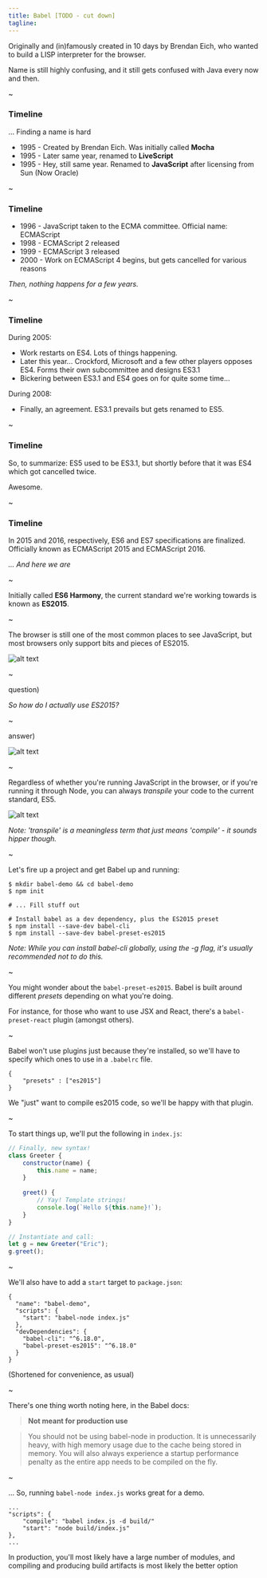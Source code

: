 ```yaml
---
title: Babel [TODO - cut down]
tagline:
---
```



Originally and (in)famously created in 10 days by Brendan Eich, who
wanted to build a LISP interpreter for the browser.

Name is still highly confusing, and it still gets confused with Java
every now and then.

~

### Timeline

... Finding a name is hard

* 1995 - Created by Brendan Eich. Was initially called **Mocha**
* 1995 - Later same year, renamed to **LiveScript**
* 1995 - Hey, still same year. Renamed to **JavaScript** after licensing
from Sun (Now Oracle)

~

### Timeline

* 1996 - JavaScript taken to the ECMA committee. Official name: ECMAScript
* 1998 - ECMAScript 2 released
* 1999 - ECMAScript 3 released
* 2000 - Work on ECMAScript 4 begins, but gets cancelled for various reasons 

*Then, nothing happens for a few years.*

~

### Timeline

During 2005:

* Work restarts on ES4. Lots of things happening.
* Later this year... Crockford, Microsoft and a few other players
  opposes ES4. Forms their own subcommittee and designs ES3.1
* Bickering between ES3.1 and ES4 goes on for quite some time...

During 2008:

* Finally, an agreement. ES3.1 prevails but gets renamed to ES5.

~

### Timeline

So, to summarize: ES5 used to be ES3.1, but shortly before that it was
ES4 which got cancelled twice.

Awesome.

~

### Timeline

In 2015 and 2016, respectively, ES6 and ES7 specifications are finalized.
Officially known as ECMAScript 2015 and ECMAScript 2016.

*... And here we are* 

~


Initially called **ES6 Harmony**, the current standard we're working
towards is known as **ES2015**.

~

The browser is still one of the most common places to see JavaScript,
but most browsers only support bits and pieces of ES2015.

![alt text](resources/images/browsers.png)

~

question)

*So how do I actually use ES2015?*

~

answer)

![alt text](resources/images/babel.png)

~

Regardless of whether you're running JavaScript in the browser, or
if you're running it through Node, you can always *transpile* your
code to the current standard, ES5.

![alt text](resources/images/transpile.png)

*Note: 'transpile' is a meaningless term that just means 'compile' - it
sounds hipper though.*

~

Let's fire up a project and get Babel up and running:

```
$ mkdir babel-demo && cd babel-demo
$ npm init

# ... Fill stuff out

# Install babel as a dev dependency, plus the ES2015 preset
$ npm install --save-dev babel-cli
$ npm install --save-dev babel-preset-es2015
```

*Note: While you can install babel-cli globally, using the -g flag, it's
usually recommended not to do this.*

~

You might wonder about the `babel-preset-es2015`. Babel is built around
different *presets* depending on what you're doing.

For instance, for those who want to use JSX and React, there's a
`babel-preset-react` plugin (amongst others).

~

Babel won't use plugins just because they're installed, so we'll
have to specify which ones to use in a `.babelrc` file.

```
{
    "presets" : ["es2015"]
}
```

We "just" want to compile es2015 code, so we'll be happy with that plugin.

~

To start things up, we'll put the following in `index.js`:

```javascript
// Finally, new syntax!
class Greeter {
    constructor(name) {
        this.name = name;
    }
    
    greet() {
        // Yay! Template strings!
        console.log(`Hello ${this.name}!`);
    }
}

// Instantiate and call:
let g = new Greeter("Eric");
g.greet();
```

~

We'll also have to add a `start` target to `package.json`:

```
{
  "name": "babel-demo",
  "scripts": {
    "start": "babel-node index.js"
  },
  "devDependencies": {
    "babel-cli": "^6.18.0",
    "babel-preset-es2015": "^6.18.0"
  }
}
```

(Shortened for convenience, as usual)

~

There's one thing worth noting here, in the Babel docs:

> **Not meant for production use**

> You should not be using babel-node in production. It is unnecessarily
> heavy, with high memory usage due to the cache being stored in memory.
> You will also always experience a startup performance penalty as the
> entire app needs to be compiled on the fly.

~

... So, running `babel-node index.js` works great for a demo.

```
...
"scripts": {
    "compile": "babel index.js -d build/"
    "start": "node build/index.js"
},
...
```

In production, you'll most likely have a large number of modules, and
compiling and producing build artifacts is most likely the better option
